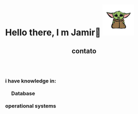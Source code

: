 <h1>
    <p align=left>
        Hello there, I m Jamir🖖
        <img src="Imagens/yoda.png" width=100px>
    </p>

</h1>

<h2>
    <p align=center>
        contato<br><br>
        <img src="https://img.shields.io/badge/WhatsApp-25D366?style=for-the-badge&logo=whatsapp&logoColor=white" alt="">
        <img src="https://img.shields.io/badge/Gmail-D14836?style=for-the-badge&logo=gmail&logoColor=white" alt="">
        <img src="https://img.shields.io/badge/LinkedIn-0077B5?style=for-the-badge&logo=linkedin&logoColor=white" alt="">
        <img src="https://img.shields.io/badge/GitHub-100000?style=for-the-badge&logo=github&logoColor=white" alt="">
    </p>

</h2>
<h3>
    i have knowledge in:<br><br>
    <img src="https://img.shields.io/badge/Python-3776AB?style=for-the-badge&logo=python&logoColor=white" alt="">
    <img src="https://img.shields.io/badge/HTML-239120?style=for-the-badge&logo=html5&logoColor=white" alt="">
    <img src="https://img.shields.io/badge/CSS-239120?&style=for-the-badge&logo=css3&logoColor=white" alt="">
    <img src="https://img.shields.io/badge/JavaScript-F7DF1E?style=for-the-badge&logo=javascript&logoColor=black" alt="">
    <img src="https://img.shields.io/badge/Node.js-43853D?style=for-the-badge&logo=node.js&logoColor=white" alt=""> Database
    <img src="https://img.shields.io/badge/Java-ED8B00?style=for-the-badge&logo=java&logoColor=white" alt="">
    <img src="https://img.shields.io/badge/MariaDB-01529E?style=for-the-badge&logo=mariadb&logoColor=white" alt="">
    <img src="https://img.shields.io/badge/MySQL-00000F?style=for-the-badge&logo=mysql&logoColor=white" alt="">
    <img src="https://img.shields.io/badge/Microsoft_SQL_Server-CC2927?style=for-the-badge&logo=microsoft-sql-server&logoColor=white" alt=""> <br><br> operational systems<br><br>
    <img src="https://img.shields.io/badge/Linux-E34F26?style=for-the-badge&logo=linux&logoColor=black" alt="">
    <img src="https://img.shields.io/badge/Windows-017AD7?style=for-the-badge&logo=windows&logoColor=white" alt="">
    <img src="" alt="">
    <img src="" alt="">
    <img src="" alt="">
    <img src="" alt="">
    <img src="" alt="">
    <img src="" alt="">
    <img src="" alt="">
    <img src="" alt="">
    <img src="" alt="">
    <img src="" alt="">
    <img src="" alt="">
    <img src="" alt="">
    <img src="" alt="">
    <img src="" alt="">
    <img src="" alt="">
    <h3>